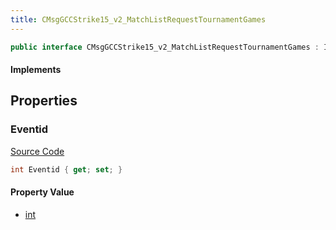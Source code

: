 ```yaml
---
title: CMsgGCCStrike15_v2_MatchListRequestTournamentGames
---
```


```csharp
public interface CMsgGCCStrike15_v2_MatchListRequestTournamentGames : ITypedProtobuf<CMsgGCCStrike15_v2_MatchListRequestTournamentGames>, INativeHandle
```

#### Implements

## Properties

### Eventid

[Source Code](https://github.com/swiftly-solution/swiftlys2/blob/main/managed/src/SwiftlyS2.Generated/Protobufs/Interfaces/CMsgGCCStrike15_v2_MatchListRequestTournamentGames.cs#L13)

```csharp
int Eventid { get; set; }
```

#### Property Value

- [int](https://learn.microsoft.com/dotnet/api/system.int32)

